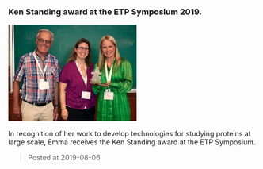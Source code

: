 ### Ken Standing award at the ETP Symposium 2019.
![image](./images/news_20190806.jpg)

In recognition of her work to develop technologies for studying proteins at large scale, Emma receives the Ken Standing award at the ETP Symposium.

> Posted at 2019-08-06




